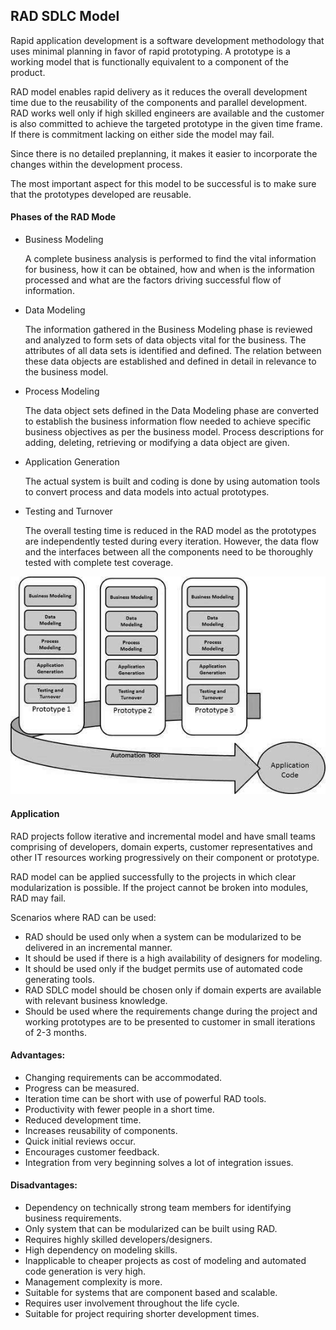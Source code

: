 ## RAD SDLC Model
Rapid application development is a software development methodology that uses minimal planning in favor of rapid prototyping. A prototype is a working model that is functionally equivalent to a component of the product.

RAD model enables rapid delivery as it reduces the overall development time due to the reusability of the components and parallel development. RAD works well only if high skilled engineers are available and the customer is also committed to achieve the targeted prototype in the given time frame. If there is commitment lacking on either side the model may fail.

Since there is no detailed preplanning, it makes it easier to incorporate the changes within the development process.

The most important aspect for this model to be successful is to make sure that the prototypes developed are reusable.

#### Phases of the RAD Mode
* Business Modeling

    A complete business analysis is performed to find the vital information for business, how it can be obtained, how and when is the information processed and what are the factors driving successful flow of information.

* Data Modeling

    The information gathered in the Business Modeling phase is reviewed and analyzed to form sets of data objects vital for the business. The attributes of all data sets is identified and defined. The relation between these data objects are established and defined in detail in relevance to the business model.

* Process Modeling

    The data object sets defined in the Data Modeling phase are converted to establish the business information flow needed to achieve specific business objectives as per the business model. Process descriptions for adding, deleting, retrieving or modifying a data object are given.

* Application Generation

    The actual system is built and coding is done by using automation tools to convert process and data models into actual prototypes.

* Testing and Turnover

    The overall testing time is reduced in the RAD model as the prototypes are independently tested during every iteration. However, the data flow and the interfaces between all the components need to be thoroughly tested with complete test coverage.

![sdlc_rad_model](../images/sdlc_rad_model.jpg)

#### Application
RAD projects follow iterative and incremental model and have small teams comprising of developers, domain experts, customer representatives and other IT resources working progressively on their component or prototype.

RAD model can be applied successfully to the projects in which clear modularization is possible. If the project cannot be broken into modules, RAD may fail.

Scenarios where RAD can be used:
* RAD should be used only when a system can be modularized to be delivered in an incremental manner.
* It should be used if there is a high availability of designers for modeling.
* It should be used only if the budget permits use of automated code generating tools.
* RAD SDLC model should be chosen only if domain experts are available with relevant business knowledge.
* Should be used where the requirements change during the project and working prototypes are to be presented to customer in small iterations of 2-3 months.

#### Advantages:
* Changing requirements can be accommodated.
* Progress can be measured.
* Iteration time can be short with use of powerful RAD tools.
* Productivity with fewer people in a short time.
* Reduced development time.
* Increases reusability of components.
* Quick initial reviews occur.
* Encourages customer feedback.
* Integration from very beginning solves a lot of integration issues.

#### Disadvantages:
* Dependency on technically strong team members for identifying business requirements.
* Only system that can be modularized can be built using RAD.
* Requires highly skilled developers/designers.
* High dependency on modeling skills.
* Inapplicable to cheaper projects as cost of modeling and automated code generation is very high.
* Management complexity is more.
* Suitable for systems that are component based and scalable.
* Requires user involvement throughout the life cycle.
* Suitable for project requiring shorter development times.
